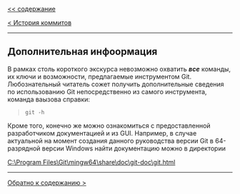 [<< cодержание](../readme.md)

[< История коммитов](./log.md)

---

## Дополнительная инфоормация

В рамках столь короткого экскурса невозможно охватить ***все*** команды, их ключи и возможности, предлагаемые инструментом Git.
Любознательный читатель сожет получить дополнительные сведения по использованию Git непосредственно из самого инструмента, команда ваызова справки:
> ```bash=
> git -h
> ```

Кроме того, конечно же можно ознакомиться с предоставленной разработчиком документацией и из GUI. Например, в случае актуальной на момент создания данного руководства версии Git в 64-разрядной версии Windows найти документацию можно в директории

<a href="file:///C:/Program%20Files/Git/mingw64/share/doc/git-doc/git.html" target="_blank">C:\Program Files\Git\mingw64\share\doc\git-doc\git.html</a> <!-- Не, эта ссылка не откроется. Б-безопасность. -->

---

[Обратно к содержанию >](../readme.md)